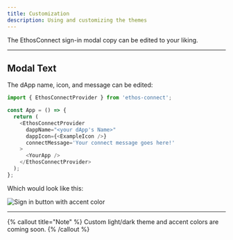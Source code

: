 ```yaml
---
title: Customization
description: Using and customizing the themes
---
```


The EthosConnect sign-in modal copy can be edited to your liking.

---

## Modal Text

The dApp name, icon, and message can be edited:

```js
import { EthosConnectProvider } from 'ethos-connect';

const App = () => {
  return (
    <EthosConnectProvider
      dappName="<your dApp's Name>"
      dappIcon={<ExampleIcon />}
      connectMessage='Your connect message goes here!'
    >
      <YourApp />
    </EthosConnectProvider>
  );
};
```

Which would look like this:

![Sign in button with accent color](/images/modal-copy-customization.png)

---

{% callout title="Note" %}
Custom light/dark theme and accent colors are coming soon.
{% /callout %}
